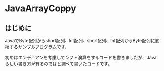 # JavaArrayCoppy
## はじめに

JavaでByte配列からshort配列、Int配列、short配列、Int配列からByte配列に変換するサンプルプログラムです。

初めはエンディアンを考慮してシフト演算をするコードを書きましたが、Javaらしい書き方が有るのではと調べて書いたコードです。